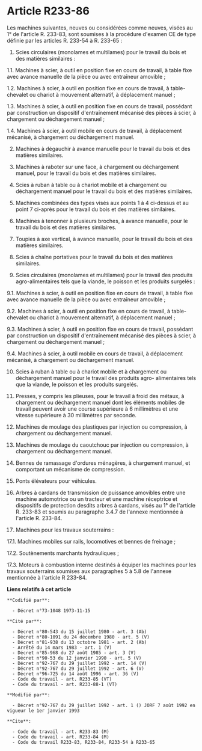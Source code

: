# Article R233-86

Les machines suivantes, neuves ou considérées comme neuves, visées au 1° de l'article R. 233-83, sont soumises à la procédure
d'examen CE de type définie par les articles R. 233-54 à R. 233-65 :

1. Scies circulaires (monolames et multilames) pour le travail du bois et des matières similaires :

1.1. Machines à scier, à outil en position fixe en cours de travail, à table fixe avec avance manuelle de la pièce ou avec
entraîneur amovible ;

1.2. Machines à scier, à outil en position fixe en cours de travail, à table-chevalet ou chariot à mouvement alternatif, à
déplacement manuel ;

1.3. Machines à scier, à outil en position fixe en cours de travail, possédant par construction un dispositif d'entraînement
mécanisé des pièces à scier, à chargement ou déchargement manuel ;

1.4. Machines à scier, à outil mobile en cours de travail, à déplacement mécanisé, à chargement ou déchargement manuel.

2. Machines à dégauchir à avance manuelle pour le travail du bois et des matières similaires.

3. Machines à raboter sur une face, à chargement ou déchargement manuel, pour le travail du bois et des matières similaires.

4. Scies à ruban à table ou à chariot mobile et à chargement ou déchargement manuel pour le travail du bois et des matières
similaires.

5. Machines combinées des types visés aux points 1 à 4 ci-dessus et au point 7 ci-après pour le travail du bois et des
matières similaires.

6. Machines à tenonner à plusieurs broches, à avance manuelle, pour le travail du bois et des matières similaires.

7. Toupies à axe vertical, à avance manuelle, pour le travail du bois et des matières similaires.

8. Scies à chaîne portatives pour le travail du bois et des matières similaires.

9. Scies circulaires (monolames et multilames) pour le travail des produits agro-alimentaires tels que la viande, le poisson
et les produits surgelés :

9.1. Machines à scier, à outil en position fixe en cours de travail, à table fixe avec avance manuelle de la pièce ou avec
entraîneur amovible ;

9.2. Machines à scier, à outil en position fixe en cours de travail, à table-chevalet ou chariot à mouvement alternatif, à
déplacement manuel ;

9.3. Machines à scier, à outil en position fixe en cours de travail, possédant par construction un dispositif d'entraînement
mécanisé des pièces à scier, à chargement ou déchargement manuel ;

9.4. Machines à scier, à outil mobile en cours de travail, à déplacement mécanisé, à chargement ou déchargement manuel.

10. Scies à ruban à table ou à chariot mobile et à chargement ou déchargement manuel pour le travail des produits agro-
alimentaires tels que la viande, le poisson et les produits surgelés.

11. Presses, y compris les plieuses, pour le travail à froid des métaux, à chargement ou déchargement manuel dont les
éléments mobiles de travail peuvent avoir une course supérieure à 6 millimètres et une vitesse supérieure à 30 millimètres
par seconde.

12. Machines de moulage des plastiques par injection ou compression, à chargement ou déchargement manuel.

13. Machines de moulage du caoutchouc par injection ou compression, à chargement ou déchargement manuel.

14. Bennes de ramassage d'ordures ménagères, à chargement manuel, et comportant un mécanisme de compression.

15. Ponts élévateurs pour véhicules.

16. Arbres à cardans de transmission de puissance amovibles entre une machine automotrice ou un tracteur et une machine
réceptrice et dispositifs de protection desdits arbres à cardans, visés au 1° de l'article R. 233-83 et soumis au paragraphe
3.4.7 de l'annexe mentionnée à l'article R. 233-84.

17. Machines pour les travaux souterrains :

17.1. Machines mobiles sur rails, locomotives et bennes de freinage ;

17.2. Soutènements marchants hydrauliques ;

17.3. Moteurs à combustion interne destinés à équiper les machines pour les travaux souterrains soumises aux paragraphes 5 à
5.8 de l'annexe mentionnée à l'article R 233-84.

**Liens relatifs à cet article**

	**Codifié par**:

	  - Décret n°73-1048 1973-11-15

	**Cité par**:

	  - Décret n°80-543 du 15 juillet 1980 - art. 3 (Ab)
	  - Décret n°80-1091 du 24 décembre 1980 - art. 5 (V)
	  - Décret n°81-938 du 13 octobre 1981 - art. 2 (Ab)
	  - Arrêté du 14 mars 1983 - art. 1 (V)
	  - Décret n°85-968 du 27 août 1985 - art. 3 (V)
	  - Décret n°90-53 du 12 janvier 1990 - art. 5 (V)
	  - Décret n°92-767 du 29 juillet 1992 - art. 14 (V)
	  - Décret n°92-767 du 29 juillet 1992 - art. 6 (V)
	  - Décret n°96-725 du 14 août 1996 - art. 36 (V)
	  - Code du travail - art. R233-85 (VT)
	  - Code du travail - art. R233-88-1 (VT)

	**Modifié par**:

	  - Décret n°92-767 du 29 juillet 1992 - art. 1 () JORF 7 août 1992 en vigueur le 1er janvier 1993

	**Cite**:

	  - Code du travail - art. R233-83 (M)
	  - Code du travail - art. R233-84 (M)
	  - Code du travail R233-83, R233-84, R233-54 à R233-65
